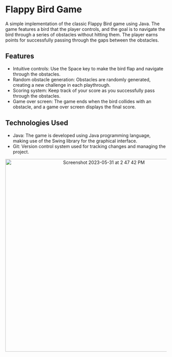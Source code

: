 # Flappy Bird Game

A simple implementation of the classic Flappy Bird game using Java. The game features a bird that the player controls, and the goal is to navigate the bird through a series of obstacles without hitting them. The player earns points for successfully passing through the gaps between the obstacles.

## Features

- Intuitive controls: Use the Space key to make the bird flap and navigate through the obstacles.
- Random obstacle generation: Obstacles are randomly generated, creating a new challenge in each playthrough.
- Scoring system: Keep track of your score as you successfully pass through the obstacles.
- Game over screen: The game ends when the bird collides with an obstacle, and a game over screen displays the final score.

## Technologies Used

- Java: The game is developed using Java programming language, making use of the Swing library for the graphical interface.
- Git: Version control system used for tracking changes and managing the project.


<p align="center">
  <img width="600" alt="Screenshot 2023-05-31 at 2 47 42 PM" src="https://github.com/wasayfaizan/Flappy-Bird/assets/91233999/1ce2d5e2-773c-4440-b4d3-2ebc2f0baa16">
</p>


